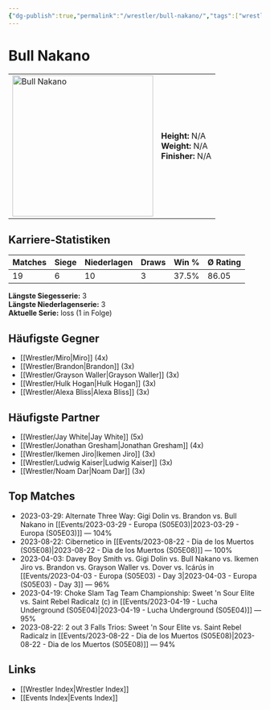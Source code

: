 ```yaml
---
{"dg-publish":true,"permalink":"/wrestler/bull-nakano/","tags":["wrestler"],"noteIcon":"","created":"2025-08-11T09:33:18.002+02:00"}
---
```



# Bull Nakano

<table>
<tr>
<td><img src="Bull Nakano.png" width="280" alt="Bull Nakano"></td>
<td>
<b>Height:</b> N/A<br>
<b>Weight:</b> N/A<br>
<b>Finisher:</b> N/A<br>
</td>
</tr>
</table>

## Karriere-Statistiken

| Matches | Siege | Niederlagen | Draws | Win % | Ø Rating |
|---------|-------|-------------|-------|-------|-----------|
| 19 | 6 | 10 | 3 | 37.5% | 86.05 |

**Längste Siegesserie:** 3<br>**Längste Niederlagenserie:** 3<br>**Aktuelle Serie:** loss (1 in Folge)


## Häufigste Gegner
- [[Wrestler/Miro\|Miro]] (4x)
- [[Wrestler/Brandon\|Brandon]] (3x)
- [[Wrestler/Grayson Waller\|Grayson Waller]] (3x)
- [[Wrestler/Hulk Hogan\|Hulk Hogan]] (3x)
- [[Wrestler/Alexa Bliss\|Alexa Bliss]] (3x)

## Häufigste Partner
- [[Wrestler/Jay White\|Jay White]] (5x)
- [[Wrestler/Jonathan Gresham\|Jonathan Gresham]] (4x)
- [[Wrestler/Ikemen Jiro\|Ikemen Jiro]] (3x)
- [[Wrestler/Ludwig Kaiser\|Ludwig Kaiser]] (3x)
- [[Wrestler/Noam Dar\|Noam Dar]] (3x)

## Top Matches
- 2023-03-29: Alternate Three Way: Gigi Dolin vs. Brandon vs. Bull Nakano in [[Events/2023-03-29 - Europa (S05E03)\|2023-03-29 - Europa (S05E03)]] — 104%
- 2023-08-22: Cibernetico in [[Events/2023-08-22 - Dia de los Muertos (S05E08)\|2023-08-22 - Dia de los Muertos (S05E08)]] — 100%
- 2023-04-03: Davey Boy Smith vs. Gigi Dolin vs. Bull Nakano vs. Ikemen Jiro vs. Brandon vs. Grayson Waller vs. Dover  vs. Icárús  in [[Events/2023-04-03 - Europa (S05E03) - Day 3\|2023-04-03 - Europa (S05E03) - Day 3]] — 96%
- 2023-04-19: Choke Slam Tag Team Championship: Sweet 'n Sour Elite vs. Saint Rebel Radicalz (c) in [[Events/2023-04-19 - Lucha Underground (S05E04)\|2023-04-19 - Lucha Underground (S05E04)]] — 95%
- 2023-08-22: 2 out 3 Falls Trios: Sweet 'n Sour Elite vs. Saint Rebel Radicalz in [[Events/2023-08-22 - Dia de los Muertos (S05E08)\|2023-08-22 - Dia de los Muertos (S05E08)]] — 94%

## Links
- [[Wrestler Index\|Wrestler Index]]
- [[Events Index\|Events Index]]
